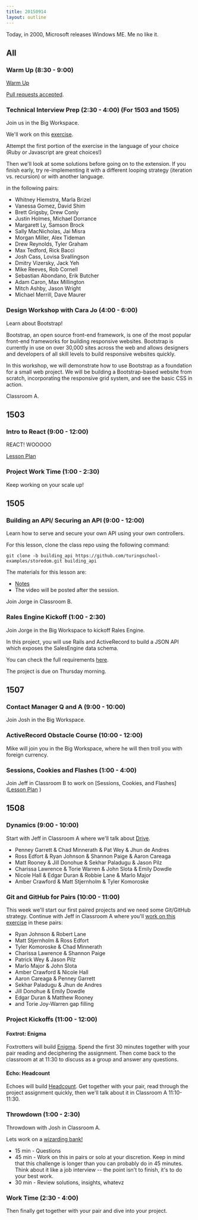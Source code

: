 ```yaml
---
title: 20150914
layout: outline
---
```


Today, in 2000, Microsoft releases Windows ME. Me no like it.

## All

### Warm Up (8:30 - 9:00)

[Warm Up](https://thewarmup.herokuapp.com)

[Pull requests accepted](https://github.com/mikedao/the-warm-up).

### Technical Interview Prep (2:30 - 4:00) (For 1503 and 1505)

Join us in the Big Workspace.

We'll work on this [exercise](https://github.com/turingschool/challenges/blob/master/get_in.markdown).

Attempt the first portion of the exercise in the language of your choice (Ruby or Javascript are great choices!)

Then we'll look at some solutions before going on to the extension. If you finish early,
try re-implementing it with a different looping strategy (iteration vs. recursion) or
with another language.

in the following pairs:

* Whitney Hiemstra, Marla Brizel
* Vanessa Gomez, David Shim
* Brett Grigsby, Drew Conly
* Justin Holmes, Michael Dorrance
* Margarett Ly, Samson Brock
* Sally MacNicholas, Jai Misra
* Morgan Miller, Alex Tideman
* Drew Reynolds, Tyler Graham
* Max Tedford, Rick Bacci
* Josh Cass, Lovisa Svallingson
* Dmitry Vizersky, Jack Yeh
* Mike Reeves, Rob Cornell
* Sebastian Abondano, Erik Butcher
* Adam Caron, Max Millington
* Mitch Ashby, Jason Wright
* Michael Merrill, Dave Maurer

### Design Workshop with Cara Jo (4:00 - 6:00)

Learn about Bootstrap!

Bootstrap, an open source front-end framework, is one of the most popular front-end frameworks for building responsive websites.  Bootstrap is currently in use on over 30,000 sites across the web and allows designers and developers of all skill levels to build responsive websites quickly.

In this workshop, we will demonstrate how to use Bootstrap as a foundation for a small web project. We will be building a Bootstrap-based website from scratch, incorporating the responsive grid system, and see the basic CSS in action.

Classroom A.


## 1503

### Intro to React (9:00 - 12:00)

REACT! WOOOOO

[Lesson Plan](https://github.com/turingschool/lesson_plans/blob/master/ruby_04-apis_and_scalability/intro_to_react.markdown)

### Project Work Time (1:00 - 2:30)

Keep working on your scale up!

## 1505

### Building an API/ Securing an API (9:00 - 12:00)

Learn how to serve and secure your own API using your own controllers.

For this lesson, clone the class repo using the following command:

```
git clone -b building_api https://github.com/turingschool-examples/storedom.git building_api
```

The materials for this lesson are:

* [Notes](https://www.dropbox.com/s/sq0mijxma5bgtgd/Turing%20-%20Building%20an%20API%20%28Notes%29.pages?dl=0)
* The video will be posted after the session.

Join Jorge in Classroom B.

### Rales Engine Kickoff (1:00 - 2:30)

Join Jorge in the Big Workspace to kickoff Rales Engine.

In this project, you will use Rails and ActiveRecord to build a JSON API which exposes the SalesEngine data schema.

You can check the full requirements [here](https://github.com/turingschool/lesson_plans/blob/master/ruby_03-professional_rails_applications/rales_engine.md).

The project is due on Thursday morning.

## 1507

### Contact Manager Q and A (9:00 - 10:00)

Join Josh in the Big Workspace.

### ActiveRecord Obstacle Course (10:00 - 12:00)

Mike will join you in the Big Workspace, where he will then troll you with foreign currency.

### Sessions, Cookies and Flashes (1:00 - 4:00)

Join Jeff in Classroom B to work on [Sessions, Cookies, and Flashes]([Lesson Plan](https://github.com/turingschool/lesson_plans/blob/master/ruby_02-web_applications_with_ruby/sessions_cookies_and_flashes.markdown)
)

## 1508

### Dynamics (9:00 - 10:00)

Start with Jeff in Classroom A where we'll talk about [Drive](https://github.com/turingschool/dynamics/blob/master/drive.markdown).

* Penney Garrett & Chad Minnerath & Pat Wey & Jhun de Andres
* Ross Edfort & Ryan Johnson & Shannon Paige & Aaron Careaga
* Matt Rooney & Jill Donohue & Sekhar Paladugu & Jason Pilz
* Charissa Lawrence & Torie Warren & John Slota & Emily Dowdle
* Nicole Hall & Edgar Duran & Robbie Lane & Marlo Major
* Amber Crawford & Matt Stjernholm & Tyler Komoroske

### Git and GitHub for Pairs (10:00 - 11:00)

This week we'll start our first paired projects and we need some Git/GitHub
strategy. Continue with Jeff in Classroom A where you'll [work on this exercise](https://github.com/turingschool/lesson_plans/blob/master/ruby_01-object_oriented_programming_with_ruby/git_and_github_for_pairs.markdown) in these pairs:

* Ryan Johnson & Robert Lane
* Matt Stjernholm & Ross Edfort
* Tyler Komoroske & Chad Minnerath
* Charissa Lawrence & Shannon Paige
* Patrick Wey & Jason Pilz
* Marlo Major & John Slota
* Amber Crawford & Nicole Hall
* Aaron Careaga & Penney Garrett
* Sekhar Paladugu & Jhun de Andres
* Jill Donohue & Emily Dowdle
* Edgar Duran & Matthew Rooney
* and Torie Joy-Warren gap filling

### Project Kickoffs (11:00 - 12:00)

#### Foxtrot: Enigma

Foxtrotters will build [Enigma](https://github.com/turingschool/curriculum/blob/master/source/projects/enigma.markdown). Spend the first 30 minutes together with your pair reading and deciphering the assignment. Then come
back to the classroom at at 11:30 to discuss as a group and answer any questions.

#### Echo: Headcount

Echoes will build [Headcount](https://github.com/turingschool/curriculum/blob/master/source/projects/headcount.markdown). Get together with your pair, read through the project assignment quickly, then we'll talk about it in Classroom A 11:10-11:30.

### Throwdown (1:00 - 2:30)

Throwdown with Josh in Classroom A.

Lets work on a [wizarding bank!](https://github.com/turingschool/challenges/blob/master/wizarding_bank.markdown)

* 15 min - Questions
* 45 min - Work on this in pairs or solo at your discretion. Keep in mind that this challenge is longer than you can probably do in 45 minutes. Think about it like a job interview -- the point isn't to finish, it's to do your best work.
* 30 min - Review solutions, insights, whatevz

### Work Time (2:30 - 4:00)

Then finally get together with your pair and dive into your project.

